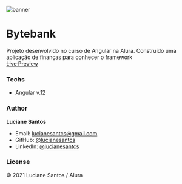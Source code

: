  ![banner](https://raw.githubusercontent.com/lucianesantcs/bytebank/master/assets/bytebank.gif) 

# Bytebank

Projeto desenvolvido no curso de Angular na Alura. Construído uma aplicação de finanças para conhecer o framework
<br>
<s><a href="">Live Preview</a></s>

### Techs

- Angular v.12

### Author

**Luciane Santos**

- Email: lucianesantcs@gmail.com
- GitHub: [@lucianesantcs](https://github.com/lucianesantcs)
- LinkedIn: [@lucianesantcs](https://linkedin.com/in/lucianesantcs)

### License

© 2021 Luciane Santos / Alura
